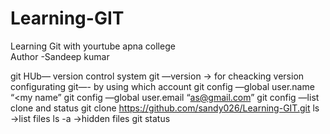 # Learning-GIT
Learning Git with yourtube apna college
<br>
Author -Sandeep kumar

git HUb— version control system 
git —version  → for cheacking version
configurating git—- by using which account
git config —global user.name “<my name”
git config —global user.email “as@gmail.com”
git config —list
clone and status
git clone https://github.com/sandy026/Learning-GIT.git
ls →list files
ls -a →hidden files
git status